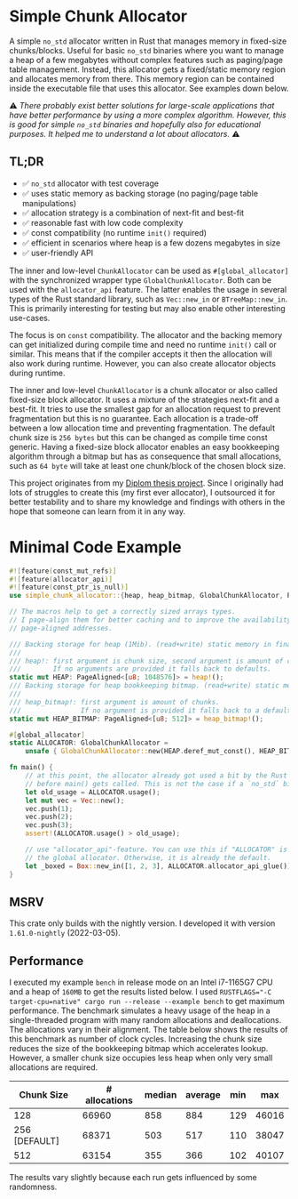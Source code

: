 # Simple Chunk Allocator

A simple `no_std` allocator written in Rust that manages memory in fixed-size chunks/blocks. Useful for basic `no_std`
binaries where you want to manage a heap of a few megabytes without complex features such as paging/page table
management. Instead, this allocator gets a fixed/static memory region and allocates memory from there. This memory
region can be contained inside the executable file that uses this allocator. See examples down below.

⚠ _There probably exist better solutions for large-scale applications that have better performance by using a
more complex algorithm. However, this is good for simple `no_std` binaries and hopefully also for educational
purposes. It helped me to understand a lot about allocators._ ⚠

## TL;DR
- ✅ `no_std` allocator with test coverage
- ✅ uses static memory as backing storage (no paging/page table manipulations)
- ✅ allocation strategy is a combination of next-fit and best-fit
- ✅ reasonable fast with low code complexity
- ✅ const compatibility (no runtime `init()` required)
- ✅ efficient in scenarios where heap is a few dozens megabytes in size
- ✅ user-friendly API

The inner and low-level `ChunkAllocator` can be used as `#[global_allocator]` with the synchronized wrapper type
`GlobalChunkAllocator`. Both can be used with the `allocator_api` feature. The latter enables the usage in several
types of the Rust standard library, such as `Vec::new_in` or `BTreeMap::new_in`. This is primarily interesting for
testing but may also enable other interesting use-cases.

The focus is on `const` compatibility. The allocator and the backing memory can get initialized during compile time
and need no runtime `init()` call or similar. This means that if the compiler accepts it then the allocation will
also work during runtime. However, you can also create allocator objects during runtime.

The inner and low-level `ChunkAllocator` is a chunk allocator or also called fixed-size block allocator. It uses a
mixture of the strategies next-fit and a best-fit. It tries to use the smallest gap for an allocation request to
prevent fragmentation but this is no guarantee. Each allocation is a trade-off between a low allocation time and
preventing fragmentation. The default chunk size is `256 bytes` but this can be changed as compile time const generic.
Having a fixed-size block allocator enables an easy bookkeeping algorithm through a bitmap but has as consequence that
small allocations, such as `64 byte` will take at least one chunk/block of the chosen block size.

This project originates from my [Diplom thesis project](https://github.com/phip1611/diplomarbeit-impl). Since I
originally had lots of struggles to create this (my first ever allocator), I outsourced it for better testability and
to share my knowledge and findings with others in the hope that someone can learn from it in any way.

# Minimal Code Example
```rust
#![feature(const_mut_refs)]
#![feature(allocator_api)]
#![feature(const_ptr_is_null)]
use simple_chunk_allocator::{heap, heap_bitmap, GlobalChunkAllocator, PageAligned};

// The macros help to get a correctly sized arrays types.
// I page-align them for better caching and to improve the availability of
// page-aligned addresses.

/// Backing storage for heap (1Mib). (read+write) static memory in final executable.
///
/// heap!: first argument is chunk size, second argument is amount of chunks.
///        If no arguments are provided it falls back to defaults.
static mut HEAP: PageAligned<[u8; 1048576]> = heap!();
/// Backing storage for heap bookkeeping bitmap. (read+write) static memory in final executable.
///
/// heap_bitmap!: first argument is amount of chunks.
///               If no argument is provided it falls back to a default.
static mut HEAP_BITMAP: PageAligned<[u8; 512]> = heap_bitmap!();

#[global_allocator]
static ALLOCATOR: GlobalChunkAllocator =
    unsafe { GlobalChunkAllocator::new(HEAP.deref_mut_const(), HEAP_BITMAP.deref_mut_const()) };

fn main() {
    // at this point, the allocator already got used a bit by the Rust runtime that executes
    // before main() gets called. This is not the case if a `no_std` binary gets produced.
    let old_usage = ALLOCATOR.usage();
    let mut vec = Vec::new();
    vec.push(1);
    vec.push(2);
    vec.push(3);
    assert!(ALLOCATOR.usage() > old_usage);

    // use "allocator_api"-feature. You can use this if "ALLOCATOR" is not registered as
    // the global allocator. Otherwise, it is already the default.
    let _boxed = Box::new_in([1, 2, 3], ALLOCATOR.allocator_api_glue());
}
```

## MSRV
This crate only builds with the nightly version. I developed it with version `1.61.0-nightly` (2022-03-05).

## Performance
I executed my example `bench` in release mode on an Intel i7-1165G7 CPU and a heap of `160MB` to get the results listed
below. I used `RUSTFLAGS="-C target-cpu=native" cargo run --release --example bench` to get maximum performance.
The benchmark simulates a heavy usage of the heap in a single-threaded program with many random allocations and
deallocations. The allocations vary in their alignment. The table below shows the results of this benchmark as number
of clock cycles. Increasing the chunk size reduces the size of the bookkeeping bitmap which accelerates lookup.
However, a smaller chunk size occupies less heap when only very small allocations are required.

| Chunk Size    | # allocations | median | average | min | max   |
|---------------|---------------|--------|---------|-----|-------|
| 128           | 66960         | 858    | 884     | 129 | 46016 |
| 256 [DEFAULT] | 68371         | 503    | 517     | 110 | 38047 |
| 512           | 63154         | 355    | 366     | 102 | 40107 |

The results vary slightly because each run gets influenced by some randomness.
